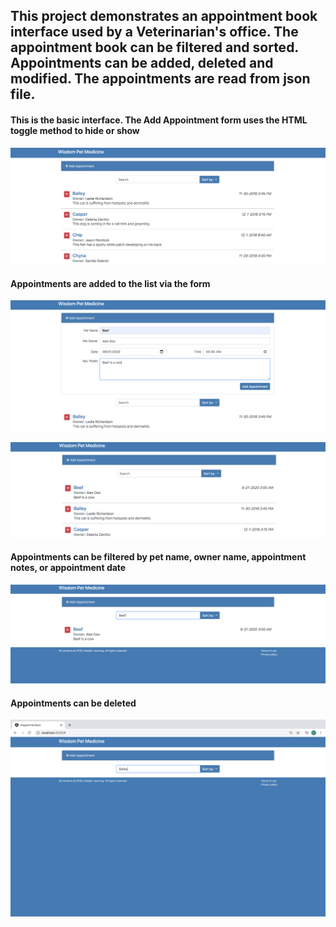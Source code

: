 <h2> This project demonstrates an appointment book interface used by a Veterinarian's office. The appointment book can be filtered and sorted. Appointments can be added, deleted and modified. The appointments are read from json file. </h2>


<h4>This is the basic interface. The Add Appointment form uses the HTML toggle method to hide or show</h4>

![image_1](https://github.com/a-rhodes-vcu/Appointment_book_interface_with_Angular/blob/master/images/Screen%20Shot%202020-09-07%20at%2011.54.59%20AM.png)

<h4>Appointments are added to the list via the form </h4>

![image_2](https://github.com/a-rhodes-vcu/Appointment_book_interface_with_Angular/blob/master/images/Screen%20Shot%202020-09-07%20at%2011.55.35%20AM.png)

![image_3](https://github.com/a-rhodes-vcu/Appointment_book_interface_with_Angular/blob/master/images/Screen%20Shot%202020-09-07%20at%2011.55.43%20AM.png)

<h4>Appointments can be filtered by pet name, owner name, appointment notes, or appointment date </h4>

![image_4](https://github.com/a-rhodes-vcu/Appointment_book_interface_with_Angular/blob/master/images/Screen%20Shot%202020-09-07%20at%2011.56.17%20AM.png)

<h4>Appointments can be deleted</h4>

![image_5](https://github.com/a-rhodes-vcu/Appointment_book_interface_with_Angular/blob/master/images/Screen%20Shot%202020-09-07%20at%2012.17.29%20PM.png)
